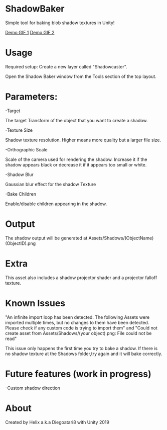 # ShadowBaker
 Simple tool for baking blob shadow textures in Unity!
 
 [Demo GIF 1](https://gyazo.com/5ce594c8f29729b1841618a4561612d3)
 [Demo GIF 2](https://gyazo.com/25377563c485102c4fdbdfa44dd7f5a2)
 
# Usage

 Required setup: Create a new layer called "Shadowcaster".

 Open the Shadow Baker window from the Tools section of the top layout.
 
# Parameters:
 -Target
 
 The target Transform of the object that you want to create a shadow.
 
 -Texture Size
 
 Shadow texture resolution. Higher means more quality but a larger file size.
 
 -Orthographic Scale
 
 Scale of the camera used for rendering the shadow. 
 Increase it if the shadow appears black or decrease it if it appears too small or white.
 
 -Shadow Blur
 
 Gaussian blur effect for the shadow Texture
 
 -Bake Children
 
 Enable/disable children appearing in the shadow.
 
 # Output
 The shadow output will be generated at Assets/Shadows/(ObjectName)(ObjectID).png
 
 # Extra
 This asset also includes a shadow projector shader and a projector falloff texture.
 
 # Known Issues
 
 "An infinite import loop has been detected. The following Assets were imported multiple times, but no changes to them have been detected. Please check if any custom code is trying to import them" and "Could not create asset from Assets/Shadows/(your object).png: File could not be read"
 
 This issue only happens the first time you try to bake a shadow. If there is no shadow texture at the Shadows folder,try again and it will bake correctly.
 
 # Future features (work in progress)
 
 -Custom shadow direction
 
 # About
 
 Created by Helix a.k.a Diegoatari8 with Unity 2019

